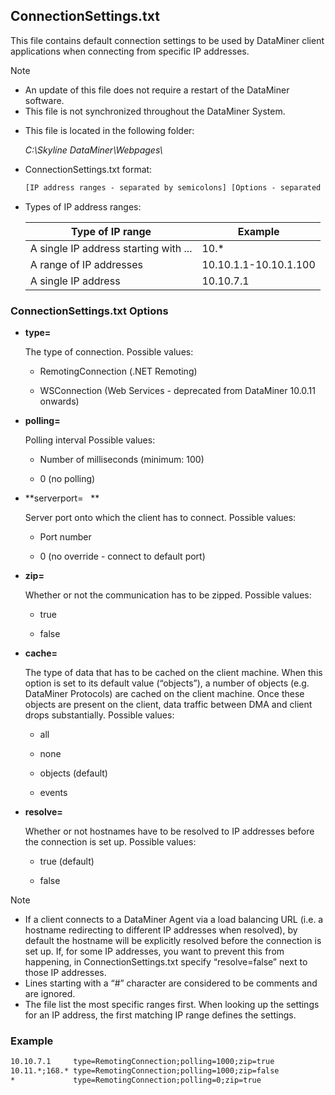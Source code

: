 ## ConnectionSettings.txt

This file contains default connection settings to be used by DataMiner client applications when connecting from specific IP addresses.

> [!NOTE]
> -  An update of this file does not require a restart of the DataMiner software.
> -  This file is not synchronized throughout the DataMiner System.

- This file is located in the following folder:

    *C:\\Skyline DataMiner\\Webpages\\*

- ConnectionSettings.txt format:

    ```txt
    [IP address ranges - separated by semicolons] [Options - separated by semicolons]
    ```

- Types of IP address ranges:

    | Type of IP range                    | Example               |
    |---------------------------------------|-----------------------|
    | A single IP address starting with ... | 10.\*                 |
    | A range of IP addresses               | 10.10.1.1-10.10.1.100 |
    | A single IP address                   | 10.10.7.1             |

### ConnectionSettings.txt Options

- **type=**

    The type of connection.     Possible values:

    - RemotingConnection (.NET Remoting)

    - WSConnection (Web Services - deprecated from DataMiner 10.0.11 onwards)

- **polling=**

    Polling interval     Possible values:

    - Number of milliseconds (minimum: 100)

    - 0 (no polling)

- **serverport=   **

    Server port onto which the client has to connect.     Possible values:

    - Port number

    - 0 (no override - connect to default port)

- **zip=**

    Whether or not the communication has to be zipped.     Possible values:

    - true

    - false

- **cache=**

    The type of data that has to be cached on the client machine.
    When this option is set to its default value (“objects”), a number of objects (e.g. DataMiner Protocols) are cached on the client machine. Once these objects are present on the client, data traffic between DMA and client drops substantially.     Possible values:

    - all

    - none

    - objects (default)

    - events

- **resolve=**

    Whether or not hostnames have to be resolved to IP addresses before the connection is set up.     Possible values:

    - true (default)

    - false

> [!NOTE]
> -  If a client connects to a DataMiner Agent via a load balancing URL (i.e. a hostname redirecting to different IP addresses when resolved), by default the hostname will be explicitly resolved before the connection is set up. If, for some IP addresses, you want to prevent this from happening, in ConnectionSettings.txt specify “resolve=false” next to those IP addresses.
> -  Lines starting with a “#” character are considered to be comments and are ignored.
> -  The file list the most specific ranges first. When looking up the settings for an IP address, the first matching IP range defines the settings.

### Example

```txt
10.10.7.1     type=RemotingConnection;polling=1000;zip=true   
10.11.*;168.* type=RemotingConnection;polling=1000;zip=false
*             type=RemotingConnection;polling=0;zip=true     
```
